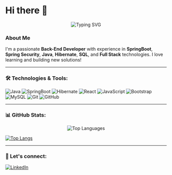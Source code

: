 <h1 align="left">Hi there 👋</h1>

<p align="center">
  <img src="https://readme-typing-svg.demolab.com?font=Fira+Code&size=22&duration=3000&pause=500&center=true&vCenter=true&width=440&lines=I'm+a+developer+<+ ;Coding+with+love;and+tea+/+>" alt="Typing SVG" />
</p>

### About Me
I'm a passionate **Back-End Developer** with experience in **SpringBoot**, **Spring Security**, **Java**, **Hibernate**, **SQL**, and **Full Stack** technologies. I love learning and building new solutions!

---

### 🛠️ Technologies & Tools:

<p align="left">
  <img src="https://img.shields.io/badge/Java-%23ED8B00.svg?style=for-the-badge&logo=java&logoColor=white" alt="Java"/>
  <img src="https://img.shields.io/badge/SpringBoot-%236DB33F.svg?style=for-the-badge&logo=springboot&logoColor=white" alt="SpringBoot"/>
  <img src="https://img.shields.io/badge/Hibernate-%59666C.svg?style=for-the-badge&logo=hibernate&logoColor=white" alt="Hibernate"/>
  <img src="https://img.shields.io/badge/React-%2320232a.svg?style=for-the-badge&logo=react&logoColor=%2361DAFB" alt="React"/>
  <img src="https://img.shields.io/badge/JavaScript-%23F7DF1E.svg?style=for-the-badge&logo=javascript&logoColor=black" alt="JavaScript"/>
  <img src="https://img.shields.io/badge/Bootstrap-%23563D7C.svg?style=for-the-badge&logo=bootstrap&logoColor=white" alt="Bootstrap"/>
  <img src="https://img.shields.io/badge/MySQL-%234479A1.svg?style=for-the-badge&logo=mysql&logoColor=white" alt="MySQL"/>
  <img src="https://img.shields.io/badge/Git-%23F05033.svg?style=for-the-badge&logo=git&logoColor=white" alt="Git"/>
  <img src="https://img.shields.io/badge/GitHub-%23181717.svg?style=for-the-badge&logo=github&logoColor=white" alt="GitHub"/>
</p>

---

### 📊 GitHub Stats:

<p align="center">
  <img src="https://github-readme-stats.vercel.app/api/top-langs/?username=Chaetard&exclude_repo=github-readme-stats,Chaetard.github.io&layout=compact&theme=radical" alt="Top Languages" />

  [![Top Langs](https://github-readme-stats.vercel.app/api/top-langs/?username=anuraghazra&layout=donut)](https://github.com/anuraghazra/github-readme-stats)
</p>

---


### 🚀 Let's connect:

<p align="left">
  <a href="https://www.linkedin.com/in/n0kemm/" target="_blank"><img src="https://img.shields.io/badge/LinkedIn-%230A66C2.svg?style=for-the-badge&logo=linkedin&logoColor=white" alt="LinkedIn"></a>

</p>
